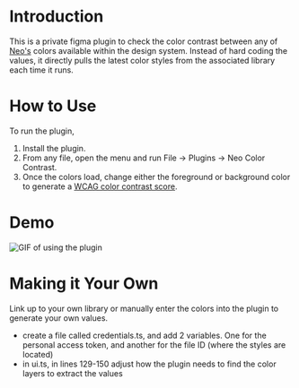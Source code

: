 # Introduction
This is a private figma plugin to check the color contrast between any of [Neo's](https://design.avayacloud.com) colors available within the design system. Instead of hard coding the values, it directly pulls the latest color styles from the associated library each time it runs. 

# How to Use
To run the plugin,

1. Install the plugin.
2. From any file, open the menu and run File -> Plugins -> Neo Color Contrast.
3. Once the colors load, change either the foreground or background color to generate a [WCAG color contrast score](https://www.w3.org/WAI/WCAG21/Understanding/contrast-minimum.html).

# Demo
![GIF of using the plugin](https://github.com/shantsis/temp-contrast/blob/main/demo.gif)

# Making it Your Own
Link up to your own library or manually enter the colors into the plugin to generate your own values.
* create a file called credentials.ts, and add 2 variables. One for the personal access token, and another for the file ID (where the styles are located)
* in ui.ts, in lines 129-150 adjust how the plugin needs to find the color layers to extract the values

